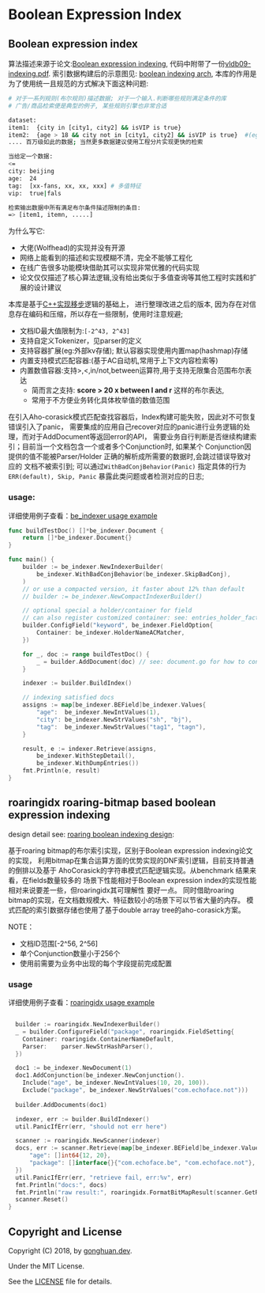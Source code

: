 # Boolean Expression Index

## Boolean expression index

算法描述来源于论文:[Boolean expression indexing](https://theory.stanford.edu/~sergei/papers/vldb09-indexing.pdf),
代码中附带了一份[vldb09-indexing.pdf](static/doc/vldb09-indexing.pdf). 索引数据构建后的示意图见:
[boolean indexing arch](static/doc/vldb09_indexing.md), 本库的作用是为了使用统一且规范的方式解决下面这种问题:

```bash
# 对于一系列规则(布尔规则)描述数据; 对于一个输入.判断哪些规则满足条件的库
# 广告/商品检索便是典型的例子, 某些规则引擎也非常合适

dataset:
item1:  {city in [city1, city2] && isVIP is true}
item2:  {age > 18 && city not in [city1, city2] && isVIP is true}  #(eg: aldult video)
.... 百万级如此的数据; 当然更多数据建议使用工程分片实现更快的检索

当给定一个数据:
<=
city: beijing
age:  24
tag:  [xx-fans, xx, xx, xxx] # 多值特征
vip:  true|fals

检索输出数据中所有满足布尔条件描述限制的条目:
=> [item1, itemn, .....]
```

为什么写它:
- 大佬(Wolfhead)的实现并没有开源
- 网络上能看到的描述和实现模糊不清，完全不能够工程化
- 在线广告很多功能模块借助其可以实现非常优雅的代码实现
- 论文仅仅描述了核心算法逻辑,没有给出类似于多值查询等其他工程时实践和扩展的设计建议

本库是基于[C++实现移步](https://github.com/echoface/ltio/blob/master/components/boolean_indexer)逻辑的基础上，
进行整理改进之后的版本, 因为存在对信息存在编码和压缩，所以存在一些限制，使用时注意规避;

- 文档ID最大值限制为:`[-2^43, 2^43]`
- 支持自定义Tokenizer，见parser的定义
- 支持容器扩展(eg:外部kv存储); 默认容器实现使用内置map(hashmap)存储
- 内置支持模式匹配容器:(基于AC自动机,常用于上下文内容检索等)
- 内置数值容器:支持>,<,in/not,between运算符,用于支持无限集合范围布尔表达
  - 简而言之支持: **score > 20   x between l and r** 这样的布尔表达,
  - 常用于不方便业务转化具体枚举值的数值范围

在引入Aho-corasick模式匹配查找容器后，Index构建可能失败，因此对不可恢复错误引入了panic，
需要集成的应用自己recover对应的panic进行业务逻辑的处理，而对于AddDocument等返回error的API，
需要业务自行判断是否继续构建索引；目前当一个文档包含一个或者多个Conjunction时, 如果某个
Conjunction因提供的值不能被Parser/Holder 正确的解析成所需要的数据时,会跳过错误导致对应的
文档不被索引到; 可以通过`WithBadConjBehavior(Panic)` 指定具体的行为`ERR(default), Skip, Panic`
暴露此类问题或者检测对应的日志;

### usage:

详细使用例子查看：[be_indexer usage example](./example/be_indexer_usage/main.go)


```go
func buildTestDoc() []*be_indexer.Document {
	return []*be_indexer.Document{}
}

func main() {
	builder := be_indexer.NewIndexerBuilder(
		be_indexer.WithBadConjBehavior(be_indexer.SkipBadConj),
	)
	// or use a compacted version, it faster about 12% than default
	// builder := be_indexer.NewCompactIndexerBuilder()

	// optional special a holder/container for field
	// can also register customized container: see: entries_holder_factory.go
	builder.ConfigField("keyword", be_indexer.FieldOption{
		Container: be_indexer.HolderNameACMatcher,
	})

	for _, doc := range buildTestDoc() {
		_ = builder.AddDocument(doc) // see: document.go for how to construct doc
	}

	indexer := builder.BuildIndex()

	// indexing satisfied docs
	assigns := map[be_indexer.BEField]be_indexer.Values{
		"age":  be_indexer.NewIntValues(1),
		"city": be_indexer.NewStrValues("sh", "bj"),
		"tag":  be_indexer.NewStrValues("tag1", "tagn"),
	}

	result, e := indexer.Retrieve(assigns,
		be_indexer.WithStepDetail(),
		be_indexer.WithDumpEntries())
	fmt.Println(e, result)
}
```


## roaringidx roaring-bitmap based boolean expression indexing

design detail see: [roaring boolean indexing design](./static/doc/roaringidx_detail.md):

基于roaring bitmap的布尔索引实现，区别于Boolean expression indexing论文的实现，
利用bitmap在集合运算方面的优势实现的DNF索引逻辑，目前支持普通的倒排以及基于
AhoCorasick的字符串模式匹配逻辑实现。从benchmark 结果来看，在fields数量较多的
场景下性能相对于Boolean expression index的实现性能相对来说要差一些，但roaringidx其可理解性
要好一点。 同时借助roaring bitmap的实现，在文档数规模大、特征数较小的场景下可以节省大量的内存。
模式匹配的索引数据存储也使用了基于double array tree的aho-corasick方案。

NOTE：
- 文档ID范围[-2^56, 2^56]
- 单个Conjunction数量小于256个
- 使用前需要为业务中出现的每个字段提前完成配置

### usage

详细使用例子查看：[roaringidx usage example](./example/roaringidx_usage/example_usage.go)
```go

  builder := roaringidx.NewIndexerBuilder()
  _ = builder.ConfigureField("package", roaringidx.FieldSetting{
    Container: roaringidx.ContainerNameDefault,
    Parser:    parser.NewStrHashParser(),
  })

  doc1 := be_indexer.NewDocument(1)
  doc1.AddConjunction(be_indexer.NewConjunction().
    Include("age", be_indexer.NewIntValues(10, 20, 100)).
    Exclude("package", be_indexer.NewStrValues("com.echoface.not")))
  
  builder.AddDocuments(doc1)

  indexer, err := builder.BuildIndexer()
  util.PanicIfErr(err, "should not err here")

  scanner := roaringidx.NewScanner(indexer)
  docs, err := scanner.Retrieve(map[be_indexer.BEField]be_indexer.Values{
	  "age": []int64{12, 20},
	  "package": []interface{}{"com.echoface.be", "com.echoface.not"},
  })
  util.PanicIfErr(err, "retrieve fail, err:%v", err)
  fmt.Println("docs:", docs)
  fmt.Println("raw result:", roaringidx.FormatBitMapResult(scanner.GetRawResult().ToArray()))
  scanner.Reset()
}

```

## Copyright and License

Copyright (C) 2018, by [gonghuan.dev](mailto:gonghuan.dev@gmail.com).

Under the MIT License.

See the [LICENSE](LICENSE) file for details.
